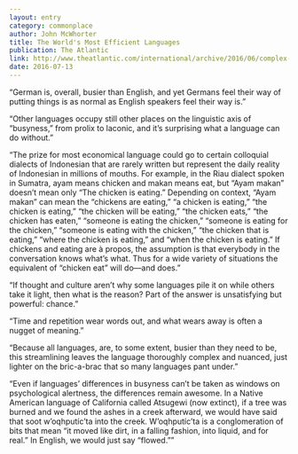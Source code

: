 ```yaml
---
layout: entry
category: commonplace
author: John McWhorter
title: The World's Most Efficient Languages
publication: The Atlantic
link: http://www.theatlantic.com/international/archive/2016/06/complex-languages/489389/
date: 2016-07-13
---
```


“German is, overall, busier than English, and yet Germans feel their way of putting things is as normal as English speakers feel their way is.”

“Other languages occupy still other places on the linguistic axis of “busyness,” from prolix to laconic, and it’s surprising what a language can do without.”

“The prize for most economical language could go to certain colloquial dialects of Indonesian that are rarely written but represent the daily reality of Indonesian in millions of mouths. For example, in the Riau dialect spoken in Sumatra, ayam means chicken and makan means eat, but “Ayam makan” doesn’t mean only “The chicken is eating.” Depending on context, “Ayam makan” can mean the “chickens are eating,” “a chicken is eating,” “the chicken is eating,” “the chicken will be eating,” “the chicken eats,” “the chicken has eaten,” “someone is eating the chicken,” “someone is eating for the chicken,” “someone is eating with the chicken,” “the chicken that is eating,” “where the chicken is eating,” and “when the chicken is eating.” If chickens and eating are à propos, the assumption is that everybody in the conversation knows what’s what. Thus for a wide variety of situations the equivalent of “chicken eat” will do—and does.”

“If thought and culture aren’t why some languages pile it on while others take it light, then what is the reason? Part of the answer is unsatisfying but powerful: chance.”

“Time and repetition wear words out, and what wears away is often a nugget of meaning.”

“Because all languages, are, to some extent, busier than they need to be, this streamlining leaves the language thoroughly complex and nuanced, just lighter on the bric-a-brac that so many languages pant under.”

“Even if languages’ differences in busyness can’t be taken as windows on psychological alertness, the differences remain awesome. In a Native American language of California called Atsugewi (now extinct), if a tree was burned and we found the ashes in a creek afterward, we would have said that soot w’oqhputíc’ta into the creek. W’oqhputíc’ta is a conglomeration of bits that mean “it moved like dirt, in a falling fashion, into liquid, and for real.” In English, we would just say “flowed.””